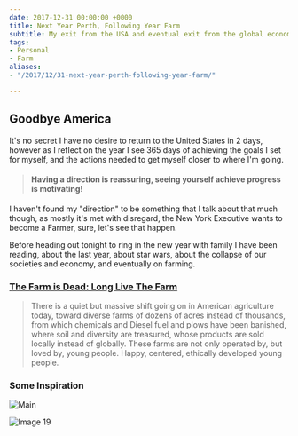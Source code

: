 ```yaml
---
date: 2017-12-31 00:00:00 +0000
title: Next Year Perth, Following Year Farm
subtitle: My exit from the USA and eventual exit from the global economy.
tags:
- Personal
- Farm
aliases:
- "/2017/12/31-next-year-perth-following-year-farm/"

---
```

## Goodbye America

It's no secret I have no desire to return to the United States in 2 days, however as I reflect on the year I see 365 days of achieving the goals I set for myself, and the actions needed to get myself closer to where I'm going.

> #### Having a direction is reassuring, seeing yourself achieve progress is motivating!

I haven't found my "direction" to be something that I talk about that much though, as mostly it's met with disregard, the New York Executive wants to become a Farmer, sure, let's see that happen.

Before heading out tonight to ring in the new year with family I have been reading, about the last year, about star wars, about the collapse of our societies and economy, and eventually on farming.

### [The Farm is Dead: Long Live The Farm](http://www.dailyimpact.net/2017/12/29/the-farm-is-dead-long-live-the-farm/)

> There is a quiet but massive shift going on in American agriculture today, toward diverse farms of dozens of acres instead of thousands, from which chemicals and Diesel fuel and plows have been banished, where soil and diversity are treasured, whose products are sold locally instead of globally. These farms are not only operated by, but loved by, young people. Happy, centered, ethically developed young people.

### Some Inspiration

![Main](/images/2017/12/realestate-125182358-main.jpg)

![Image 19](/images/2017/12/realestate-125182358-image19.jpg)
